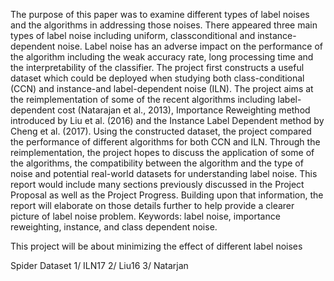 The purpose of this paper was to examine different types of label noises and the algorithms in
addressing those noises. There appeared three main types of label noise including uniform, classconditional
and instance-dependent noise. Label noise has an adverse impact on the performance
of the algorithm including the weak accuracy rate, long processing time and the interpretability of
the classifier. The project first constructs a useful dataset which could be deployed when studying
both class-conditional (CCN) and instance-and label-dependent noise (ILN). The project aims at
the reimplementation of some of the recent algorithms including label-dependent cost (Natarajan
et al., 2013), Importance Reweighting method introduced by Liu et al. (2016) and the Instance
Label Dependent method by Cheng et al. (2017). Using the constructed dataset, the project
compared the performance of different algorithms for both CCN and ILN. Through the
reimplementation, the project hopes to discuss the application of some of the algorithms, the
compatibility between the algorithm and the type of noise and potential real-world datasets for
understanding label noise.
This report would include many sections previously discussed in the Project Proposal as well as
the Project Progress. Building upon that information, the report will elaborate on those details
further to help provide a clearer picture of label noise problem.
Keywords: label noise, importance reweighting, instance, and class dependent noise.


This project will be about minimizing the effect of different label noises

Spider Dataset
1/ ILN17
2/ Liu16
3/ Natarjan

